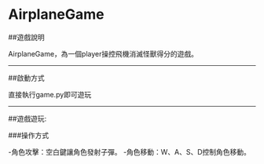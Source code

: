﻿# AirplaneGame

##遊戲說明

AirplaneGame，為一個player操控飛機消滅怪獸得分的遊戲。

---

##啟動方式

直接執行game.py即可遊玩

---

##遊戲遊玩:

###操作方式

-角色攻擊：空白鍵讓角色發射子彈。
-角色移動：W、A、S、D控制角色移動。
